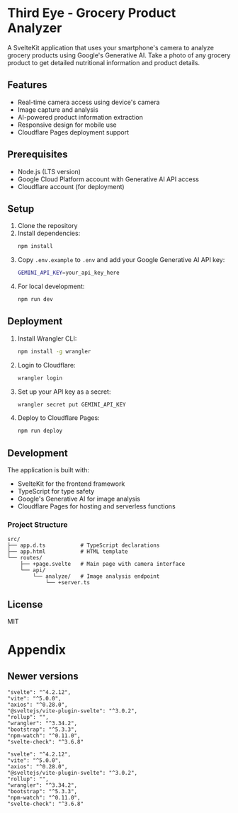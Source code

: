 # Third Eye - Grocery Product Analyzer

A SvelteKit application that uses your smartphone's camera to analyze grocery products using Google's Generative AI. Take a photo of any grocery product to get detailed nutritional information and product details.

## Features

- Real-time camera access using device's camera
- Image capture and analysis
- AI-powered product information extraction
- Responsive design for mobile use
- Cloudflare Pages deployment support

## Prerequisites

- Node.js (LTS version)
- Google Cloud Platform account with Generative AI API access
- Cloudflare account (for deployment)

## Setup

1. Clone the repository
2. Install dependencies:
   ```bash
   npm install
   ```
3. Copy `.env.example` to `.env` and add your Google Generative AI API key:
   ```bash
   GEMINI_API_KEY=your_api_key_here
   ```
4. For local development:
   ```bash
   npm run dev
   ```

## Deployment

1. Install Wrangler CLI:
   ```bash
   npm install -g wrangler
   ```

2. Login to Cloudflare:
   ```bash
   wrangler login
   ```

3. Set up your API key as a secret:
   ```bash
   wrangler secret put GEMINI_API_KEY
   ```

4. Deploy to Cloudflare Pages:
   ```bash
   npm run deploy
   ```

## Development

The application is built with:
- SvelteKit for the frontend framework
- TypeScript for type safety
- Google's Generative AI for image analysis
- Cloudflare Pages for hosting and serverless functions

### Project Structure

```
src/
├── app.d.ts           # TypeScript declarations
├── app.html           # HTML template
└── routes/
    ├── +page.svelte   # Main page with camera interface
    └── api/
        └── analyze/   # Image analysis endpoint
            └── +server.ts
```

## License

MIT



# Appendix

## Newer versions

```
"svelte": "^4.2.12",
"vite": "^5.0.0",
"axios": "^0.28.0",
"@sveltejs/vite-plugin-svelte": "^3.0.2",
"rollup": "",
"wrangler": "^3.34.2",
"bootstrap": "^5.3.3",
"npm-watch": "^0.11.0",
"svelte-check": "^3.6.8"
```




```
"svelte": "^4.2.12",
"vite": "^5.0.0",
"axios": "^0.28.0",
"@sveltejs/vite-plugin-svelte": "^3.0.2",
"rollup": "",
"wrangler": "^3.34.2",
"bootstrap": "^5.3.3",
"npm-watch": "^0.11.0",
"svelte-check": "^3.6.8"
```

